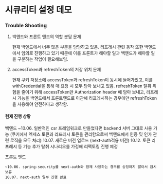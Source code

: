 # 시큐리티 설정 데모


### Trouble Shooting
1. 백엔드와 프론트 엔드의 역할 분담 문제
    
    현재 백엔드에서 너무 많은 부분을 담당하고 있음. 리프레시 관련 동작 또한 백엔드에서 임의로 진행하고 있기 때문에 이를 프론트가 해야할 일과 백엔드가 해야할 일을 구분하는 작업이 필요해보임.


3. accessToken과 refreshToken의 저장 위치 문제

    현재 쿠키 저장소에 accessToken과 refreshToken이 동시에 들어가있고, 이를 withCredential을 통해 매 요청 시 모두 담아 보내고 있음.
    refreshToken 탈취 위험을 줄이기 위해 accessToken만 Authorization header 에 담아 보내고, 리프레시 기능을 백엔드에서 프론트엔드로 이관해 리프레시하는 경우에만 refreshToken을 사용해야 안전하다고 생각함.



#### 현재 진행 상황

백엔드
    ~10.06. 일반적인 csr 프레임워크로 만들었다면 backend 서버 그대로 사용 가능
    (쿠키에서 엑세스 토큰과 리프레시 토큰을 관리함으로써 백엔드에서 인증 및 인가 관련 로직을 모두 처리)
    10.07. 새로운 버전 업로드 (next-auth적용 버전)
    10.12. 토큰 리프레시 등 기능 추가
    탈취 시나리오를 가정해 리팩토링 진행 예정

프론트 엔드
    
    ~10.06. spring-security를 next-auth와 함께 사용하는 경우를 상정하지 않아서 잠시 보류
    10.07. next-auth 일부 진행 완료
